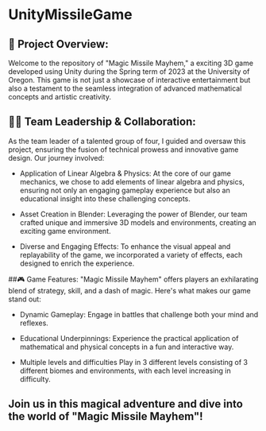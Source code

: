 # UnityMissileGame

## 🚀 Project Overview:
Welcome to the repository of "Magic Missile Mayhem," a exciting 3D game developed using Unity during the Spring term of 2023 at the University of Oregon. This game is not just a showcase of interactive entertainment but also a testament to the seamless integration of advanced mathematical concepts and artistic creativity.

## 👨‍💻 Team Leadership & Collaboration:
As the team leader of a talented group of four, I guided and oversaw this project, ensuring the fusion of technical prowess and innovative game design. Our journey involved:

* Application of Linear Algebra & Physics:
  At the core of our game mechanics, we chose to add elements of linear algebra and physics, ensuring not only an engaging gameplay experience but also an educational insight into these challenging concepts.
  
* Asset Creation in Blender:
  Leveraging the power of Blender, our team crafted unique and immersive 3D models and environments, creating an exciting game environment.
  
* Diverse and Engaging Effects:
  To enhance the visual appeal and replayability of the game, we incorporated a variety of effects, each designed to enrich the experience.
  
 ##🎮 Game Features:
"Magic Missile Mayhem" offers players an exhilarating blend of strategy, skill, and a dash of magic. Here's what makes our game stand out:

* Dynamic Gameplay:
  Engage in battles that challenge both your mind and reflexes.

* Educational Underpinnings:
  Experience the practical application of mathematical and physical concepts in a fun and interactive way.

* Multiple levels and difficulties
  Play in 3 different levels consisting of 3 different biomes and environments, with each level increasing in difficulty.

## Join us in this magical adventure and dive into the world of "Magic Missile Mayhem"!
